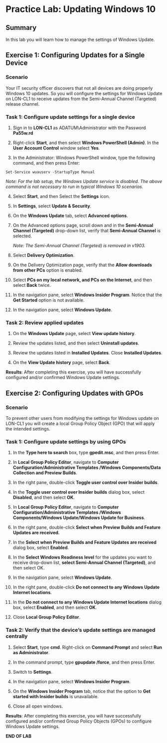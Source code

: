# Practice Lab: Updating Windows 10

## Summary
In this lab you will learn how to manage the settings of Windows Update.


## Exercise 1: Configuring Updates for a Single Device

### Scenario

Your IT security officer discovers that not all devices are doing properly Windows 10 updates. So you will configure the settings for Windows Update on LON-CL1 to receive updates from the Semi-Annual Channel (Targeted) release channel.

### Task 1: Configure update settings for a single device

1.  Sign in to **LON-CL1** as ADATUM\\Administrator with the Password **Pa55w.rd**

2.  Right-click **Start**, and then select **Windows PowerShell (Admin)**. In the    **User Account Control** window select **Yes**.

3.  In the Administrator: Windows PowerShell window, type the following command,
    and then press Enter:

```
Set-Service wuauserv -StartupType Manual
```

_Note: For the lab setup, the Windows Update service is disabled. The above command is not necessary to run in typical Windows 10 scenarios._

4.  Select **Start**, and then Select the **Settings** icon.

5.  In **Settings**, select **Update & Security**.

6.  On the **Windows Update** tab, select **Advanced options**.

7.  On the Advanced options page, scroll down and in the **Semi-Annual Channel (Targeted)** drop-down list, verify that **Semi-Annual Channel** is selected.

    _Note: The Semi-Annual Channel (Targeted) is removed in v1903._

8.  Select **Delivery Optimization**.

9.  On the Delivery Optimization page, verify that the **Allow downloads from other
    PCs** option is enabled.

10.  Select **PCs on my local network, and PCs on the Internet**, and then select
    **Back** twice.

11.  In the navigation pane, select **Windows Insider Program**. Notice that the
    **Get Started** option is not available.

12.  In the navigation pane, select **Windows Update**.

### Task 2: Review applied updates

1.  On the **Windows Update** page, select **View update history**.

2.  Review the updates listed, and then select **Uninstall updates**.

3.  Review the updates listed in **Installed Updates**. Close **Installed
    Updates**.

4.  On the **View Update history** page, select **Back**.

**Results**: After completing this exercise, you will have successfully configured and/or confirmed Windows Update settings.

## Exercise 2: Configuring Updates with GPOs

### Scenario

To prevent other users from modifying the settings for Windows update on LON-CL1 you will create a local Group Policy Object (GPO) that will apply the intended settings.


### Task 1: Configure update settings by using GPOs

1.  In the **Type here to search** box, type **gpedit.msc**, and then press Enter.

2.  In **Local Group Policy Editor**, navigate to **Computer
    Configuration/Administrative Templates /Windows Components/Data Collection
    and Preview Builds**.

3.  In the right pane, double-click **Toggle user control over Insider builds**.

4.  In the **Toggle user control over Insider builds** dialog box, select
    **Disabled**, and then select **OK**.

5.  In **Local Group Policy Editor**, navigate to **Computer
    Configuration/Administrative Templates /Windows Components/Windows
    Update/Windows Update for Business**.

6.  In the right pane, double-click **Select when Preview Builds and Feature
    Updates are received.**

7.  In the **Select when Preview Builds and Feature Updates are received** dialog
    box, select **Enabled**.

8.  In the **Select Windows Readiness level** for the updates you want to
    receive drop-down list, **select Semi-Annual Channel (Targeted)**, and then
    select OK.

9.  In the navigation pane, select **Windows Update**.

10. In the right pane, double-click **Do not connect to any Windows Update
    Internet locations**.

11. In the **Do not connect to any Windows Update Internet locations** dialog
    box, select **Enabled**, and then select **OK**.

12. Close **Local Group Policy Editor**.

### Task 2: Verify that the device’s update settings are managed centrally  

1.  Select **Start**, type **cmd**. Right-click on **Command Prompt** and select
    **Run as Administrator**.

2.  In the command prompt, type **gpupdate /force**, and then press Enter.

3.  Switch to **Settings**.

4.  In the navigation pane, select **Windows Insider Program**.

5.  On the **Windows Insider Program** tab, notice that the option to **Get
    started with Insider builds** is unavailable.
    
6.  Close all open windows.

**Results**: After completing this exercise, you will have successfully configured and/or confirmed Group Policy Objects (GPOs) to configure Windows Update settings.

**END OF LAB**